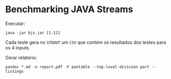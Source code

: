 # Benchmarking JAVA Streams


Executar:

    java -jar bjs.jar [1-12]

Cada teste gera no `STDOUT` um `CSV` que contém os resultados dos testes para
os 4 inputs.

Gerar relatório:

    pandoc *.md -o report.pdf -F pantable --top-level-division part --listings
